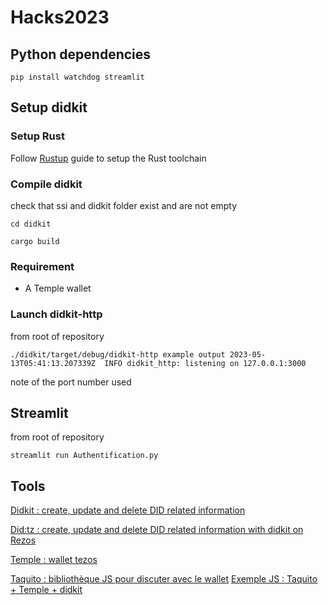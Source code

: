# Hacks2023

## Python dependencies

``pip install watchdog streamlit``

## Setup didkit
### Setup Rust

Follow [Rustup](https://rustup.rs) guide to setup the Rust toolchain

### Compile didkit
check that ssi and didkit folder exist and are not empty

``cd didkit``

``cargo build``

### Requirement

- A Temple wallet

### Launch didkit-http

from root of repository

``./didkit/target/debug/didkit-http
example output 2023-05-13T05:41:13.207339Z  INFO didkit_http: listening on 127.0.0.1:3000
``

note of the port number used

## Streamlit

from root of repository

``streamlit run Authentification.py``

## Tools

[Didkit : create, update and delete DID related information](https://github.com/spruceid/didkit)

[Did:tz : create, update and delete DID related information with didkit on Rezos](https://github.com/spruceid/did-tezos)

[Temple : wallet tezos](https://templewallet.com)

[Taquito : bibliothèque JS pour discuter avec le wallet](https://tezostaquito.io)
[Exemple JS : Taquito + Temple + didkit](https://github.com/spruceid/didkit-tezos-wallet-example/tree/main)